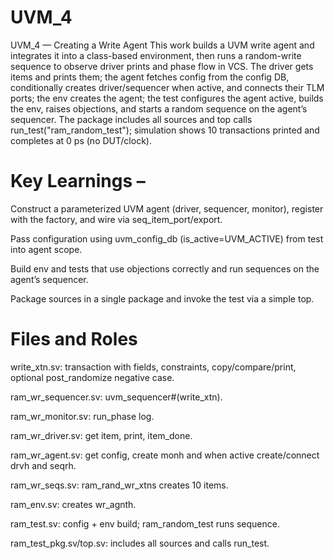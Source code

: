 # UVM_4
UVM_4 — Creating a Write Agent
This work builds a UVM write agent and integrates it into a class-based environment, then runs a random-write sequence to observe driver prints and phase flow in VCS. The driver gets items and prints them; the agent fetches config from the config DB, conditionally creates driver/sequencer when active, and connects their TLM ports; the env creates the agent; the test configures the agent active, builds the env, raises objections, and starts a random sequence on the agent’s sequencer. The package includes all sources and top calls run_test("ram_random_test"); simulation shows 10 transactions printed and completes at 0 ps (no DUT/clock).

# Key Learnings –

Construct a parameterized UVM agent (driver, sequencer, monitor), register with the factory, and wire via seq_item_port/export.

Pass configuration using uvm_config_db (is_active=UVM_ACTIVE) from test into agent scope.

Build env and tests that use objections correctly and run sequences on the agent’s sequencer.

Package sources in a single package and invoke the test via a simple top.

# Files and Roles

write_xtn.sv: transaction with fields, constraints, copy/compare/print, optional post_randomize negative case.

ram_wr_sequencer.sv: uvm_sequencer#(write_xtn).

ram_wr_monitor.sv: run_phase log.

ram_wr_driver.sv: get item, print, item_done.

ram_wr_agent.sv: get config, create monh and when active create/connect drvh and seqrh.

ram_wr_seqs.sv: ram_rand_wr_xtns creates 10 items.

ram_env.sv: creates wr_agnth.

ram_test.sv: config + env build; ram_random_test runs sequence.

ram_test_pkg.sv/top.sv: includes all sources and calls run_test.
